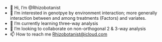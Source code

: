 - 👋 Hi, I’m @Rhizobotanist
- 👀 I’m interested in genotpye by environment interaction; more generally interaction between and among treatments (Factors) and variates.
- 🌱 I’m currently learning three-way analysis
- 💞️ I’m looking to collaborate on non-orthogonal 2 & 3-way analysis
- 📫 How to reach me Rhizobotanist@icloud.com

<!---
Rhizobotanist/Rhizobotanist is a ✨ special ✨ repository because its `README.md` (this file) appears on your GitHub profile.
You can click the Preview link to take a look at your changes.
--->
